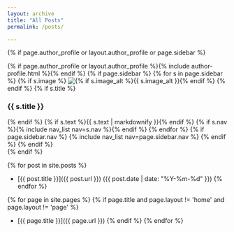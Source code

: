 ```yaml
---
layout: archive
title: "All Posts"
permalink: /posts/

---
```

{% if page.author_profile or layout.author_profile or page.sidebar %}
  <div class="sidebar sticky">
  {% if page.author_profile or layout.author_profile %}{% include author-profile.html %}{% endif %}
  {% if page.sidebar %}
    {% for s in page.sidebar %}
      {% if s.image %}
        <img src="{{ s.image | relative_url }}"
             alt="{% if s.image_alt %}{{ s.image_alt }}{% endif %}">
      {% endif %}
      {% if s.title %}<h3>{{ s.title }}</h3>{% endif %}
      {% if s.text %}{{ s.text | markdownify }}{% endif %}
      {% if s.nav %}{% include nav_list nav=s.nav %}{% endif %}
    {% endfor %}
    {% if page.sidebar.nav %}
      {% include nav_list nav=page.sidebar.nav %}
    {% endif %}
  {% endif %}
  </div>
{% endif %}


{% for post in site.posts %}
- [{{ post.title }}]({{ post.url }}) ({{ post.date | date: "%Y-%m-%d" }})
{% endfor %}

{% for page in site.pages %}
{% if page.title and page.layout != 'home' and page.layout != 'page' %}
- [{{ page.title }}]({{ page.url }})
{% endif %}
{% endfor %}
